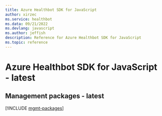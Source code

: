 ```yaml
---
title: Azure Healthbot SDK for JavaScript
author: xirzec
ms.service: healthbot
ms.data: 09/21/2022
ms.devlang: javascript
ms.author: jeffish
description: Reference for Azure Healthbot SDK for JavaScript
ms.topic: reference
---
```

# Azure Healthbot SDK for JavaScript - latest

## Management packages - latest
[!INCLUDE [mgmt-packages](healthbot-mgmt-index.md)]